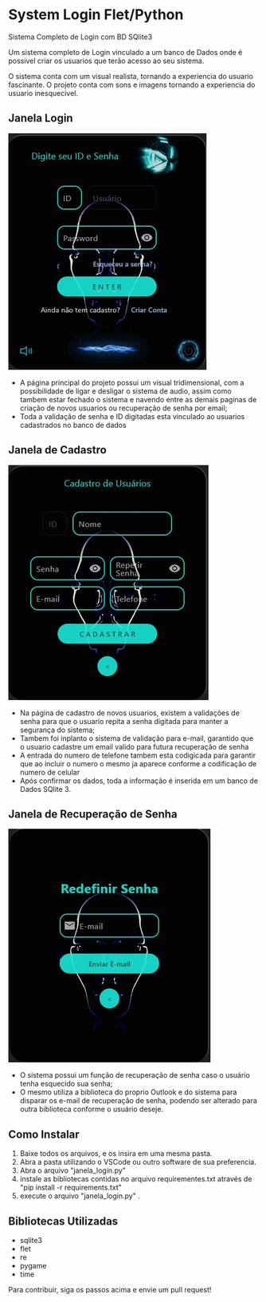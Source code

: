 # System Login Flet/Python
Sistema Completo de Login com BD SQlite3

Um sistema completo de Login vinculado a um banco de Dados onde é possivel criar os usuarios que terão acesso ao seu sistema.

O sistema conta com um visual realista, tornando a experiencia do usuario fascinante. O projeto conta com sons e imagens tornando a experiencia do usuario inesquecivel.

## Janela Login

![Login](images/Login.jpg)

- A página principal do projeto possui um visual tridimensional, com a possibilidade de ligar e desligar o sistema de audio, assim como tambem estar fechado o sistema e navendo entre as demais paginas de criação de novos usuarios ou recuperação de senha por email;
- Toda a validação de senha e ID digitadas esta vinculado ao usuarios cadastrados no banco de dados

## Janela de Cadastro

![Register](images/Register.jpg)

- Na página de cadastro de novos usuarios, existem a validações de senha para que o usuario repita a senha digitada para manter a segurança do sistema;
- Tambem foi inplanto o sistema de validação para e-mail, garantido que o usuario cadastre um email valido para futura recuperação de senha
- A entrada do numero de telefone tambem esta codigicada para garantir que ao incluir o numero o mesmo ja aparece conforme a codificação de numero de celular
- Após confirmar os dados, toda a informação é inserida em um banco de Dados SQlite 3.

## Janela de Recuperação de Senha

![Recover](images/Recover.jpg)

  - O sistema possui um função de recuperação de senha caso o usuário tenha esquecido sua senha;
  - O mesmo utiliza a biblioteca do proprio Outlook e do sistema para disparar os e-mail de recuperação de senha, podendo ser alterado para outra biblioteca conforme o usuário deseje.
 
 ## Como Instalar

 1. Baixe todos os arquivos, e os insira em uma mesma pasta.
 2. Abra a pasta utilizando o VSCode ou outro software de sua preferencia.
 3. Abra o arquivo "janela_login.py"
 4. instale as bibliotecas contidas no arquivo requirementes.txt através de "pip install -r requirements.txt"
 5. execute o arquivo "janela_login.py" .

## Bibliotecas Utilizadas

- sqlite3
- flet
- re
- pygame
- time

Para contribuir, siga os passos acima e envie um pull request! 

